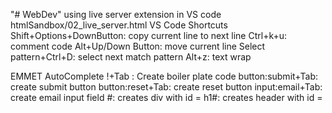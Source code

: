 "# WebDev" 
using live server extension in VS code htmlSandbox/02_live_server.html
VS Code Shortcuts
Shift+Options+DownButton: copy current line to next line
Ctrl+k+u: comment code
Alt+Up/Down Button: move current line
Select pattern+Ctrl+D: select next match pattern
Alt+z: text wrap

EMMET AutoComplete
!+Tab : Create boiler plate code
button:submit+Tab: create submit button
button:reset+Tab: create reset button
input:email+Tab: create email input field
#<id>: creates div with id = <id>
h1#<id>: creates header with id = <id>
